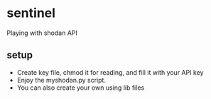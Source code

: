 # sentinel
Playing with shodan API

## setup
* Create key file, chmod it for reading, and fill it with your API key
* Enjoy the myshodan.py script.
* You can also create your own using lib files
